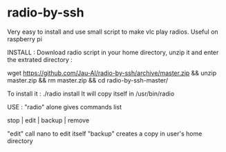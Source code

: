 # radio-by-ssh
Very easy to install and use small script to make vlc play radios. Useful on raspberry pi

INSTALL :
Download radio script in your home directory, unzip it and enter the extrated directory :

wget https://github.com/Jau-Al/radio-by-ssh/archive/master.zip && unzip master.zip && rm master.zip && cd radio-by-ssh-master/

To install it :
./radio install
It will copy itself in /usr/bin/radio

USE :
"radio" alone gives commands list

stop | edit | backup | remove

"edit" call nano to edit itself
"backup" creates a copy in user's home directory


